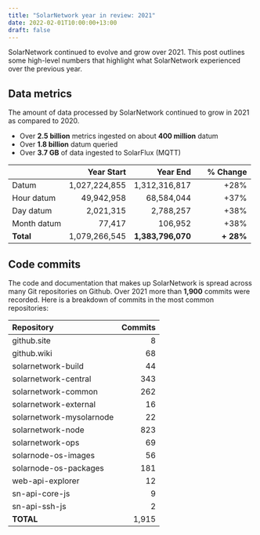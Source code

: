 ```yaml
---
title: "SolarNetwork year in review: 2021"
date: 2022-02-01T10:00:00+13:00
draft: false
---
```

SolarNetwork continued to evolve and grow over 2021. This post outlines some high-level numbers that
highlight what SolarNetwork experienced over the previous year.

<!--more-->

## Data metrics

The amount of data processed by SolarNetwork continued to grow in 2021 as compared to 2020. 

 * Over **2.5 billion** metrics ingested on about **400 million** datum
 * Over **1.8 billion** datum queried
 * Over **3.7 GB** of data ingested to SolarFlux (MQTT)

|             | Year Start        | Year End          |     % Change |
|:------------|------------------:|------------------:|-------------:|
| Datum       | 1,027,224,855     | 1,312,316,817     | +28%         |
| Hour datum  | 49,942,958        | 68,584,044        | +37%         |
| Day datum   | 2,021,315         | 2,788,257         | +38%         |
| Month datum | 77,417            | 106,952           | +38%         |
| **Total**   | 1,079,266,545     | **1,383,796,070** | **+ 28%**    |

## Code commits

The code and documentation that makes up SolarNetwork is spread across many Git repositories on
Github. Over 2021 more than **1,900** commits were recorded. Here is a breakdown of commits in the
most common repositories:

| Repository               | Commits |
|:-------------------------|--------:|
| github.site              | 8       |
| github.wiki              | 68      |
| solarnetwork-build       | 44      |
| solarnetwork-central     | 343     |
| solarnetwork-common      | 262     |
| solarnetwork-external    | 16      |
| solarnetwork-mysolarnode | 22      |
| solarnetwork-node        | 823     |
| solarnetwork-ops         | 69      |
| solarnode-os-images      | 56      |
| solarnode-os-packages    | 181     | 
| web-api-explorer         | 12      | 
| sn-api-core-js           | 9       |
| sn-api-ssh-js            | 2       |
| **TOTAL**                | 1,915   |